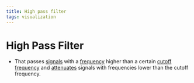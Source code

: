 ```yaml
---
title: High pass filter
tags: visualization
---
```


# High Pass Filter
- That passes [signals](https://en.wikipedia.org/wiki/Signal_(electrical_engineering) "Signal (electrical engineering)") with a [frequency](https://en.wikipedia.org/wiki/Frequency "Frequency") higher than a certain [cutoff frequency](https://en.wikipedia.org/wiki/Cutoff_frequency "Cutoff frequency") and [attenuates](https://en.wikipedia.org/wiki/Attenuate "Attenuate") signals with frequencies lower than the cutoff frequency.

































































































